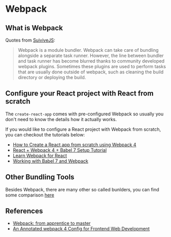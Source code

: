 # Webpack

## What is Webpack

Quotes from [SuiviveJS](https://survivejs.com/webpack/what-is-webpack/):

> Webpack is a module bundler. Webpack can take care of bundling alongside a separate task runner. However, the line between bundler and task runner has become blurred thanks to community developed webpack plugins. Sometimes these plugins are used to perform tasks that are usually done outside of webpack, such as cleaning the build directory or deploying the build.

## Configure your React project with React from scratch

The `create-react-app` comes with pre-configured Webpack so usually you don't need to know the details how it actually works.

If you would like to configure a React project with Webpack from scratch, you can checkout the tutorials below:

- [How to Create a React app from scratch using Webpack 4](https://medium.freecodecamp.org/part-1-react-app-from-scratch-using-webpack-4-562b1d231e75)
- [React + Webpack 4 + Babel 7 Setup Tutorial](https://www.robinwieruch.de/minimal-react-webpack-babel-setup/)
- [Learn Webpack for React](https://esausilva.com/2018/01/13/learn-webpack-for-react/)
- [Working with Babel 7 and Webpack](https://www.thebasement.be/working-with-babel-7-and-webpack/)

## Other Bundling Tools

Besides Webpack, there are many other so called bunlders, you can find some comparison [here](https://survivejs.com/webpack/appendices/comparison/#bundlers)

## References

- [Webpack: from apprentice to master](https://survivejs.com/webpack/)
- [An Annotated webpack 4 Config for Frontend Web Development](https://nystudio107.com/blog/an-annotated-webpack-4-config-for-frontend-web-development)


